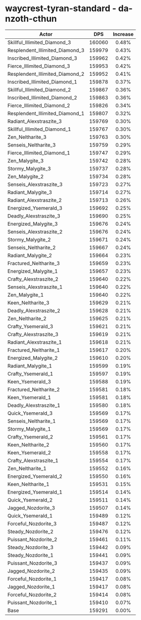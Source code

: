 # waycrest-tyran-standard - da-nzoth-cthun
| Actor | DPS | Increase |
|---|:---:|:---:|
|Skillful_Illimited_Diamond_3|160060|0.48%|
|Resplendent_Illimited_Diamond_3|159979|0.43%|
|Inscribed_Illimited_Diamond_3|159962|0.42%|
|Fierce_Illimited_Diamond_3|159953|0.42%|
|Resplendent_Illimited_Diamond_2|159952|0.41%|
|Inscribed_Illimited_Diamond_1|159878|0.37%|
|Skillful_Illimited_Diamond_2|159867|0.36%|
|Inscribed_Illimited_Diamond_2|159863|0.36%|
|Fierce_Illimited_Diamond_2|159826|0.34%|
|Resplendent_Illimited_Diamond_1|159807|0.32%|
|Radiant_Alexstraszite_3|159769|0.30%|
|Skillful_Illimited_Diamond_1|159767|0.30%|
|Zen_Neltharite_3|159763|0.30%|
|Senseis_Neltharite_3|159759|0.29%|
|Fierce_Illimited_Diamond_1|159747|0.29%|
|Zen_Malygite_3|159742|0.28%|
|Stormy_Malygite_3|159737|0.28%|
|Zen_Malygite_2|159734|0.28%|
|Senseis_Alexstraszite_3|159723|0.27%|
|Radiant_Malygite_3|159714|0.27%|
|Radiant_Alexstraszite_2|159713|0.26%|
|Energized_Ysemerald_3|159692|0.25%|
|Deadly_Alexstraszite_3|159690|0.25%|
|Energized_Malygite_3|159676|0.24%|
|Senseis_Alexstraszite_2|159676|0.24%|
|Stormy_Malygite_2|159671|0.24%|
|Senseis_Neltharite_2|159667|0.24%|
|Radiant_Malygite_2|159664|0.23%|
|Fractured_Neltharite_3|159659|0.23%|
|Energized_Malygite_1|159657|0.23%|
|Crafty_Alexstraszite_2|159640|0.22%|
|Senseis_Alexstraszite_1|159640|0.22%|
|Zen_Malygite_1|159640|0.22%|
|Keen_Neltharite_3|159629|0.21%|
|Deadly_Alexstraszite_2|159628|0.21%|
|Zen_Neltharite_2|159625|0.21%|
|Crafty_Ysemerald_3|159621|0.21%|
|Crafty_Alexstraszite_3|159619|0.21%|
|Radiant_Alexstraszite_1|159618|0.21%|
|Fractured_Neltharite_1|159617|0.20%|
|Energized_Malygite_2|159610|0.20%|
|Radiant_Malygite_1|159599|0.19%|
|Crafty_Ysemerald_1|159597|0.19%|
|Keen_Ysemerald_3|159588|0.19%|
|Fractured_Neltharite_2|159581|0.18%|
|Keen_Ysemerald_1|159581|0.18%|
|Deadly_Alexstraszite_1|159580|0.18%|
|Quick_Ysemerald_3|159569|0.17%|
|Senseis_Neltharite_1|159569|0.17%|
|Stormy_Malygite_1|159569|0.17%|
|Crafty_Ysemerald_2|159561|0.17%|
|Keen_Neltharite_2|159560|0.17%|
|Keen_Ysemerald_2|159558|0.17%|
|Crafty_Alexstraszite_1|159554|0.17%|
|Zen_Neltharite_1|159552|0.16%|
|Energized_Ysemerald_2|159550|0.16%|
|Keen_Neltharite_1|159531|0.15%|
|Energized_Ysemerald_1|159514|0.14%|
|Quick_Ysemerald_2|159511|0.14%|
|Jagged_Nozdorite_3|159507|0.14%|
|Quick_Ysemerald_1|159489|0.12%|
|Forceful_Nozdorite_3|159487|0.12%|
|Steady_Nozdorite_2|159476|0.12%|
|Puissant_Nozdorite_2|159461|0.11%|
|Steady_Nozdorite_3|159442|0.09%|
|Steady_Nozdorite_1|159441|0.09%|
|Puissant_Nozdorite_3|159437|0.09%|
|Jagged_Nozdorite_2|159435|0.09%|
|Forceful_Nozdorite_1|159417|0.08%|
|Jagged_Nozdorite_1|159417|0.08%|
|Forceful_Nozdorite_2|159414|0.08%|
|Puissant_Nozdorite_1|159410|0.07%|
|Base|159291|0.00%|
